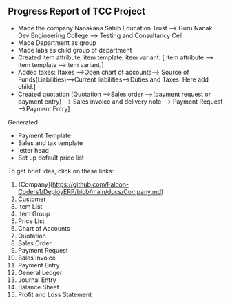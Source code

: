 ## Progress Report of TCC Project

- Made the company Nanakana Sahib Education Trust --> Guru Nanak Dev Engineering College --> Testing and Consultancy Cell
- Made Department as group
- Made labs as child group of department
- Created item attribute, item template, item variant:   [ item attribute --> item template -->item variant.]
- Added taxes:    [taxes -->Open chart of accounts--> Source of Funds(Liabilities)-->Current  liabilities-->Duties and Taxes. Here add child.]
- Created quotation  [Quotation -->Sales order -->(payment request or payment entry) --> Sales invoice and delivery note --> Payment Request -->Payment Entry]

Generated
- Payment Template 
- Sales and tax template
- letter head
- Set up default price list

To get brief idea, click on these links:
1. {Company](https://github.com/Falcon-Coders1/DeployERP/blob/main/docs/Company.md)
2. Customer
3. Item List
4. Item Group
5. Price List
6. Chart of Accounts
7. Quotation
8. Sales Order
9. Payment Request
10. Sales Invoice
11. Payment Entry
12. General Ledger
13. Journal Entry
14. Balance Sheet
15. Profit and Loss Statement


